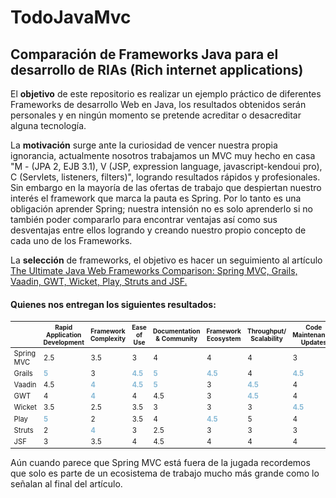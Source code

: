 # TodoJavaMvc
<h2>Comparación de Frameworks Java para el desarrollo de RIAs (Rich internet applications)</h2>
<p>
  El <b>objetivo</b> de este repositorio es realizar un ejemplo práctico de diferentes Frameworks de desarrollo Web en Java, los resultados obtenidos serán personales y en ningún momento se pretende acreditar o desacreditar alguna tecnología.
</p>
<p>
  La <b>motivación</b> surge ante la curiosidad de vencer nuestra propia ignorancia, actualmente nosotros trabajamos un MVC muy hecho en casa "M - (JPA 2, EJB 3.1), V (JSP, expression language, javascript-kendoui pro), C (Servlets, listeners, filters)", logrando resultados rápidos y profesionales. Sin embargo en la mayoría de las ofertas de trabajo que despiertan nuestro interés el framework que marca la pauta es Spring. Por lo tanto es una obligación aprender Spring; nuestra intensión no es solo aprenderlo si no también poder compararlo para encontrar ventajas así como sus desventajas entre ellos logrando y creando nuestro propio concepto de cada uno de los Frameworks.
</p>
<p>
  La <b>selección</b> de frameworks, el objetivo es hacer un seguimiento al artículo <a href='http://zeroturnaround.com/rebellabs/the-curious-coders-java-web-frameworks-comparison-spring-mvc-grails-vaadin-gwt-wicket-play-struts-and-jsf/' target='_new'>The Ultimate Java Web Frameworks Comparison: Spring MVC, Grails, Vaadin, GWT, Wicket, Play, Struts and JSF.</a>
</p>
<h4>Quienes nos entregan los siguientes resultados: </h4>
<p>
  <table class="zebra" style="font-size: 0.8em;">
<thead>
<tr style="font-size: 0.9em;">
<th></th>
<th>Rapid Application Development</th>
<th>Framework Complexity</th>
<th>Ease of Use</th>
<th>Documentation &amp; Community</th>
<th>Framework Ecosystem</th>
<th>Throughput/ Scalability</th>
<th>Code Maintenance/ Updates</th>
<th>UX/Look and Feel</th>
<th>TOTAL</th>
</tr>
</thead>
<tbody>
<tr>
<td>Spring MVC</td>
<td>2.5</td>
<td>3.5</td>
<td>3</td>
<td>4</td>
<td>4</td>
<td>4</td>
<td>3</td>
<td>2</td>
<td><b>26</b></td>
</tr>
<tr>
<td>Grails</td>
<td><span style="color: #85b8d5;"><strong>5</strong></span></td>
<td>3</td>
<td><span style="color: #85b8d5;"><strong>4.5</strong></span></td>
<td><span style="color: #85b8d5;"><strong>5</strong></span></td>
<td><span style="color: #85b8d5;"><strong>4.5</strong></span></td>
<td>4</td>
<td><strong><span style="color: #85b8d5;">4.5</span></strong></td>
<td>4</td>
<td><b>34.5</b></td>
</tr>
<tr>
<td>Vaadin</td>
<td>4.5</td>
<td><span style="color: #85b8d5;"><strong>4</strong></span></td>
<td><span style="color: #85b8d5;"><strong>4.5</strong></span></td>
<td><span style="color: #85b8d5;"><strong>5</strong></span></td>
<td>3</td>
<td><strong><span style="color: #85b8d5;">4.5</span></strong></td>
<td>4</td>
<td><span style="color: #85b8d5;"><strong>5</strong></span></td>
<td><b>34.5</b></td>
</tr>
<tr>
<td>GWT</td>
<td>4</td>
<td><strong><span style="color: #85b8d5;">4</span></strong></td>
<td>4</td>
<td>4.5</td>
<td>3</td>
<td><strong><span style="color: #85b8d5;">4.5</span></strong></td>
<td>4</td>
<td><span style="color: #85b8d5;"><strong>5</strong></span></td>
<td><b>33</b></td>
</tr>
<tr>
<td>Wicket</td>
<td>3.5</td>
<td>2.5</td>
<td>3.5</td>
<td>3</td>
<td>3</td>
<td>3</td>
<td><span style="color: #85b8d5;"><strong>4.5</strong></span></td>
<td>3.5</td>
<td><b>26.5</b></td>
</tr>
<tr>
<td>Play</td>
<td><strong><span style="color: #85b8d5;">5</span></strong></td>
<td>2</td>
<td>3.5</td>
<td>4</td>
<td><strong><span style="color: #85b8d5;">4.5</span></strong></td>
<td>5</td>
<td>4</td>
<td>3</td>
<td><b>31</b></td>
</tr>
<tr>
<td>Struts</td>
<td>2</td>
<td><span style="color: #85b8d5;"><strong>4</strong></span></td>
<td>3</td>
<td>2.5</td>
<td>3</td>
<td>3</td>
<td>3</td>
<td>2.5</td>
<td><b>23</b></td>
</tr>
<tr>
<td>JSF</td>
<td>3</td>
<td>3.5</td>
<td>4</td>
<td>4.5</td>
<td>4</td>
<td>4</td>
<td>4</td>
<td>4.5</td>
<td><b>31.5</b></td>
</tr>
</tbody>
</table>
</p>
<p> Aún cuando parece que Spring MVC está fuera de la jugada recordemos que solo es parte de un ecosistema de trabajo mucho más grande como lo señalan al final del artículo.
</p>
